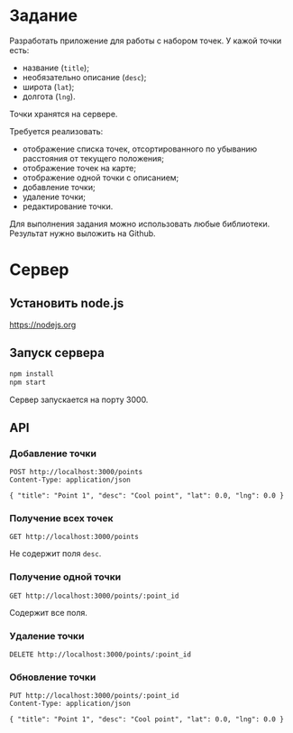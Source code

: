 # Задание

Разработать приложение для работы с набором точек. У кажой точки есть:

 - название (`title`);
 - необязательно описание (`desc`);
 - широта (`lat`);
 - долгота (`lng`).

 Точки хранятся на сервере.

 Требуется реализовать:

  - отображение списка точек, отсортированного по убыванию расстояния
    от текущего положения;
  - отображение точек на карте;
  - отображение одной точки с описанием;
  - добавление точки;
  - удаление точки;
  - редактирование точки.

Для выполнения задания можно использовать любые библиотеки.
Результат нужно выложить на Github.

# Сервер
## Установить node.js

https://nodejs.org

## Запуск сервера

```bash
npm install
npm start
```

Сервер запускается на порту 3000.

## API
### Добавление точки

```
POST http://localhost:3000/points
Content-Type: application/json

{ "title": "Point 1", "desc": "Cool point", "lat": 0.0, "lng": 0.0 }
```

### Получение всех точек

```
GET http://localhost:3000/points
```

Не содержит поля `desc`.

### Получение одной точки

```
GET http://localhost:3000/points/:point_id
```

Содержит все поля.

### Удаление точки

```
DELETE http://localhost:3000/points/:point_id
```

### Обновление точки

```
PUT http://localhost:3000/points/:point_id
Content-Type: application/json

{ "title": "Point 1", "desc": "Cool point", "lat": 0.0, "lng": 0.0 }
```

